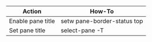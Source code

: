 | Action | How-To |
| ------ | ------ |
| Enable pane title | setw pane-border-status top |
| Set pane title | select-pane -T <title> |
